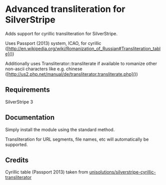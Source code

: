 Advanced transliteration for SilverStripe
=======================

Adds support for cyrillic transliteration for SilverStripe.

Uses Passport (2013) system, ICAO, for cyrillic ([http://en.wikipedia.org/wiki/Romanization_of_Russian#Transliteration_table]())

Additionally uses Transliterator::transliterate if available to romanize other non-ascii  characters like e.g. chinese ([http://us2.php.net/manual/de/transliterator.transliterate.php]())

## Requirements

SilverStripe 3

## Documentation

Simply install the module using the standard method.

Transliteration for URL segments, file names, etc will automatically be supported.

## Credits

Cyrillic table (Passport 2013) taken from [unisolutions/silverstripe-cyrillic-transliterator](https://github.com/unisolutions/silverstripe-cyrillic-transliterator)